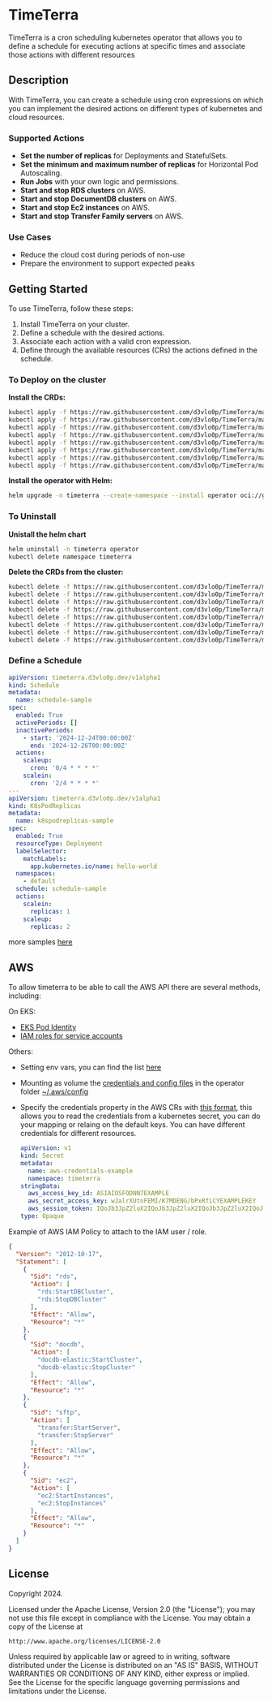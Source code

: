 # TimeTerra

TimeTerra is a cron scheduling kubernetes operator that allows you to define a schedule for executing actions at specific times and associate those actions with different resources

## Description

With TimeTerra, you can create a schedule using cron expressions on which you can implement the desired actions on different types of kubernetes and cloud resources.

### Supported Actions

- **Set the number of replicas** for Deployments and StatefulSets.
- **Set the minimum and maximum number of replicas** for Horizontal Pod Autoscaling.
- **Run Jobs** with your own logic and permissions.
- **Start and stop RDS clusters** on AWS.
- **Start and stop DocumentDB clusters** on AWS.
- **Start and stop Ec2 instances** on AWS.
- **Start and stop Transfer Family servers** on AWS.

### Use Cases

- Reduce the cloud cost during periods of non-use
- Prepare the environment to support expected peaks

## Getting Started

To use TimeTerra, follow these steps:

1. Install TimeTerra on your cluster.
2. Define a schedule with the desired actions.
3. Associate each action with a valid cron expression.
4. Define through the available resources (CRs) the actions defined in the schedule.

### To Deploy on the cluster
**Install the CRDs:**

```sh
kubectl apply -f https://raw.githubusercontent.com/d3vlo0p/TimeTerra/main/config/crd/bases/timeterra.d3vlo0p.dev_awsdocumentdbclusters.yaml
kubectl apply -f https://raw.githubusercontent.com/d3vlo0p/TimeTerra/main/config/crd/bases/timeterra.d3vlo0p.dev_awsec2instances.yaml
kubectl apply -f https://raw.githubusercontent.com/d3vlo0p/TimeTerra/main/config/crd/bases/timeterra.d3vlo0p.dev_awsrdsauroraclusters.yaml
kubectl apply -f https://raw.githubusercontent.com/d3vlo0p/TimeTerra/main/config/crd/bases/timeterra.d3vlo0p.dev_awstransferfamilies.yaml
kubectl apply -f https://raw.githubusercontent.com/d3vlo0p/TimeTerra/main/config/crd/bases/timeterra.d3vlo0p.dev_k8shpas.yaml
kubectl apply -f https://raw.githubusercontent.com/d3vlo0p/TimeTerra/main/config/crd/bases/timeterra.d3vlo0p.dev_k8spodreplicas.yaml
kubectl apply -f https://raw.githubusercontent.com/d3vlo0p/TimeTerra/main/config/crd/bases/timeterra.d3vlo0p.dev_k8srunjobs.yaml
kubectl apply -f https://raw.githubusercontent.com/d3vlo0p/TimeTerra/main/config/crd/bases/timeterra.d3vlo0p.dev_schedules.yaml
```

**Install the operator with Helm:**

```sh
helm upgrade -n timeterra --create-namespace --install operator oci://ghcr.io/d3vlo0p/timeterra
```

### To Uninstall
**Unistall the helm chart**

```sh
helm uninstall -n timeterra operator
kubectl delete namespace timeterra
```

**Delete the CRDs from the cluster:**

```sh
kubectl delete -f https://raw.githubusercontent.com/d3vlo0p/TimeTerra/main/config/crd/bases/timeterra.d3vlo0p.dev_awsdocumentdbclusters.yaml
kubectl delete -f https://raw.githubusercontent.com/d3vlo0p/TimeTerra/main/config/crd/bases/timeterra.d3vlo0p.dev_awsec2instances.yaml
kubectl delete -f https://raw.githubusercontent.com/d3vlo0p/TimeTerra/main/config/crd/bases/timeterra.d3vlo0p.dev_awsrdsauroraclusters.yaml
kubectl delete -f https://raw.githubusercontent.com/d3vlo0p/TimeTerra/main/config/crd/bases/timeterra.d3vlo0p.dev_awstransferfamilies.yaml
kubectl delete -f https://raw.githubusercontent.com/d3vlo0p/TimeTerra/main/config/crd/bases/timeterra.d3vlo0p.dev_k8shpas.yaml
kubectl delete -f https://raw.githubusercontent.com/d3vlo0p/TimeTerra/main/config/crd/bases/timeterra.d3vlo0p.dev_k8spodreplicas.yaml
kubectl delete -f https://raw.githubusercontent.com/d3vlo0p/TimeTerra/main/config/crd/bases/timeterra.d3vlo0p.dev_k8srunjobs.yaml
kubectl delete -f https://raw.githubusercontent.com/d3vlo0p/TimeTerra/main/config/crd/bases/timeterra.d3vlo0p.dev_schedules.yaml
```

### Define a Schedule

```yaml
apiVersion: timeterra.d3vlo0p.dev/v1alpha1
kind: Schedule
metadata:
  name: schedule-sample
spec:
  enabled: True
  activePeriods: []
  inactivePeriods: 
    - start: '2024-12-24T00:00:00Z'
      end: '2024-12-26T00:00:00Z'
  actions:
    scaleup:
      cron: '0/4 * * * *'
    scalein:
      cron: '2/4 * * * *'
---
apiVersion: timeterra.d3vlo0p.dev/v1alpha1
kind: K8sPodReplicas
metadata:
  name: k8spodreplicas-sample
spec:
  enabled: True
  resourceType: Deployment
  labelSelector:
    matchLabels:
      app.kubernetes.io/name: hello-world
  namespaces:
    - default
  schedule: schedule-sample
  actions:
    scalein:
      replicas: 1
    scaleup:
      replicas: 2
```
more samples [here](./config/samples/)

## AWS

To allow timeterra to be able to call the AWS API there are several methods, including:

On EKS:
- [EKS Pod Identity](https://docs.aws.amazon.com/eks/latest/userguide/pod-identities.html)
- [IAM roles for service accounts](https://docs.aws.amazon.com/eks/latest/userguide/iam-roles-for-service-accounts.html)

Others:
- Setting env vars, you can find the list [here](https://docs.aws.amazon.com/sdkref/latest/guide/settings-reference.html#EVarSettings)
- Mounting as volume the [credentials and config files](https://docs.aws.amazon.com/sdkref/latest/guide/file-format.html) in the operator folder [~/.aws/config](https://docs.aws.amazon.com/sdkref/latest/guide/file-location.html)
- Specify the credentials property in the AWS CRs with [this format](api/v1alpha1/aws_types.go), this allows you to read the credentials from a kubernetes secret, you can do your mapping or relaing on the default keys. You can have different credentials for different resources.

  ```yaml
  apiVersion: v1
  kind: Secret
  metadata:
    name: aws-credentials-example
    namespace: timeterra
  stringData:
    aws_access_key_id: ASIAIOSFODNN7EXAMPLE
    aws_secret_access_key: wJalrXUtnFEMI/K7MDENG/bPxRfiCYEXAMPLEKEY
    aws_session_token: IQoJb3JpZ2luX2IQoJb3JpZ2luX2IQoJb3JpZ2luX2IQoJb3JpZ2luX2IQoJb3JpZVERYLONGSTRINGEXAMPLE
  type: Opaque
  ```

Example of AWS IAM Policy to attach to the IAM user / role.
```json
{
  "Version": "2012-10-17",
  "Statement": [
    {
      "Sid": "rds",
      "Action": [
        "rds:StartDBCluster",
        "rds:StopDBCluster"
      ],
      "Effect": "Allow",
      "Resource": "*"
    },
    {
      "Sid": "docdb",
      "Action": [
        "docdb-elastic:StartCluster",
        "docdb-elastic:StopCluster"
      ],
      "Effect": "Allow",
      "Resource": "*"
    },
    {
      "Sid": "sftp",
      "Action": [
        "transfer:StartServer",
        "transfer:StopServer"
      ],
      "Effect": "Allow",
      "Resource": "*"
    },
    {
      "Sid": "ec2",
      "Action": [
        "ec2:StartInstances",
        "ec2:StopInstances"
      ],
      "Effect": "Allow",
      "Resource": "*"
    }
  ]
}
```

## License

Copyright 2024.

Licensed under the Apache License, Version 2.0 (the "License");
you may not use this file except in compliance with the License.
You may obtain a copy of the License at

    http://www.apache.org/licenses/LICENSE-2.0

Unless required by applicable law or agreed to in writing, software
distributed under the License is distributed on an "AS IS" BASIS,
WITHOUT WARRANTIES OR CONDITIONS OF ANY KIND, either express or implied.
See the License for the specific language governing permissions and
limitations under the License.

